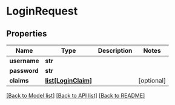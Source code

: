 # LoginRequest

## Properties
Name | Type | Description | Notes
------------ | ------------- | ------------- | -------------
**username** | **str** |  | 
**password** | **str** |  | 
**claims** | [**list[LoginClaim]**](LoginClaim.md) |  | [optional] 

[[Back to Model list]](../README.md#documentation-for-models) [[Back to API list]](../README.md#documentation-for-api-endpoints) [[Back to README]](../README.md)


